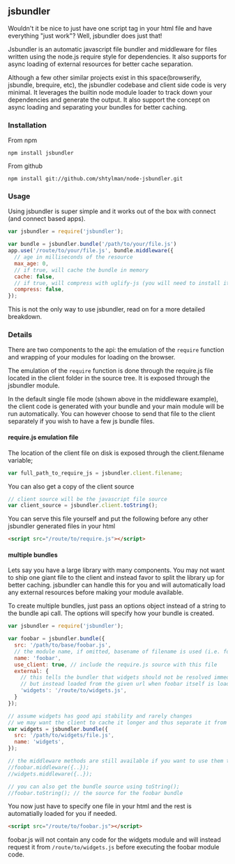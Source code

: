 ##  jsbundler ##

Wouldn't it be nice to just have one script tag in your html file and have everything "just work"? Well, jsbundler does just that!

Jsbundler is an automatic javascript file bundler and middleware for files written using the node.js require style for dependencies. It also supports for async loading of external resources for better cache separation.

Although a few other similar projects exist in this space(browserify, jsbundle, brequire, etc), the jsbundler codebase and client side code is very minimal. It leverages the builtin node module loader to track down your dependencies and generate the output. It also support the concept on async loading and separating your bundles for better caching.

### Installation ###

From npm

```
npm install jsbundler
```

From github

```
npm install git://github.com/shtylman/node-jsbundler.git
```

### Usage ###

Using jsbundler is super simple and it works out of the box with connect (and connect based apps).

```javascript
var jsbundler = require('jsbundler');

var bundle = jsbundler.bundle('/path/to/your/file.js')
app.use('/route/to/your/file.js', bundle.middleware({
  // age in milliseconds of the resource
  max_age: 0,
  // if true, will cache the bundle in memory
  cache: false,
  // if true, will compress with uglify-js (you will need to install it)
  compress: false,
});

```

This is not the only way to use jsbundler, read on for a more detailed breakdown.

### Details ###

There are two components to the api: the emulation of the `require` function and wrapping of your modules for loading on the browser.

The emulation of the `require` function is done through the require.js file located in the client folder in the source tree. It is exposed through the jsbundler module.

In the default single file mode (shown above in the middleware example), the client code is generated with your bundle and your main module will be run automatically. You can however choose to send that file to the client separately if you wish to have a few js bundle files.

#### require.js emulation file ####

The location of the client file on disk is exposed through the client.filename variable;

```javascript
var full_path_to_require_js = jsbundler.client.filename;
```

You can also get a copy of the client source

```javascript
// client source will be the javascript file source
var client_source = jsbundler.client.toString();
```

You can serve this file yourself and put the following before any other jsbundler generated files in your html

```html
<script src="/route/to/require.js"></script>
```

#### multiple bundles ####

Lets say you have a large library with many components. You may not want to ship one giant file to the client and instead favor to split the library up for better caching. jsbundler can handle this for you and will automatically load any external resources before making your module available.

To create multiple bundles, just pass an options object instead of a string to the bundle api call. The options will specify how your bundle is created.

```javascript
var jsbundler = require('jsbundler');

var foobar = jsbundler.bundle({
  src: '/path/to/base/foobar.js',
  // the module name, if omitted, basename of filename is used (i.e. foobar)
  name: 'foobar',
  use_client: true, // include the require.js source with this file
  external: {
    // this tells the bundler that widgets should not be resolved immediately
    // but instead loaded from the given url when foobar itself is loaded
    'widgets': '/route/to/widgets.js',
  }
});

// assume widgets has good api stability and rarely changes
// we may want the client to cache it longer and thus separate it from foobar
var widgets = jsbundler.bundle({
  src: '/path/to/widgets/file.js',
  name: 'widgets',
});

// the middleware methods are still available if you want to use them to serve up the modules
//foobar.middleware({..});
//widgets.middleware({..});

// you can also get the bundle source using toString();
//foobar.toString(); // the source for the foobar bundle
```

You now just have to specify one file in your html and the rest is automatially loaded for you if needed.

```html
<script src="/route/to/foobar.js"></script>
```

foobar.js will not contain any code for the widgets module and will instead request it from `/route/to/widgets.js` before executing the foobar module code.

